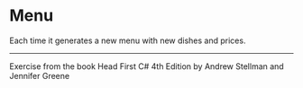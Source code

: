 # Menu
Each time it generates a new menu with new dishes and prices.
________
Exercise from the book Head First C# 4th Edition by Andrew Stellman and Jennifer Greene
